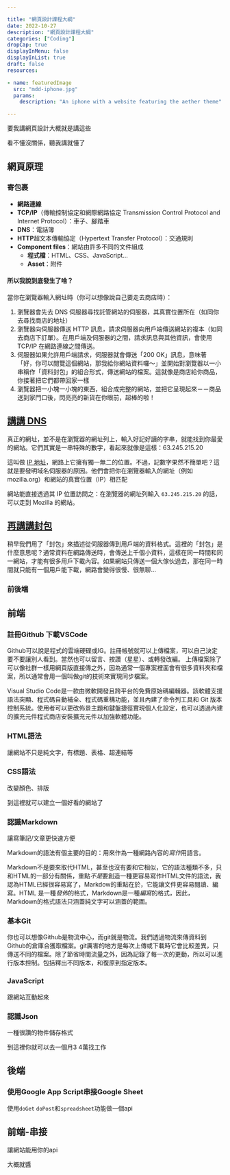 ```yaml
---

title: "網頁設計課程大綱"
date: 2022-10-27
description: "網頁設計課程大綱"
categories: ["Coding"]
dropCap: true
displayInMenu: false
displayInList: true
draft: false
resources:

- name: featuredImage
  src: "mdd-iphone.jpg"
  params:
    description: "An iphone with a website featuring the aether theme"

---
```


要我講網頁設計大概就是講這些

看不懂沒關係，聽我講就懂了

## 網頁原理


### 寄包裹

- **網路連線**
- **TCP/IP**（傳輸控制協定和網際網路協定 Transmission Control Protocol and Internet Protocol）：車子、腳踏車
- **DNS**：電話簿
- **HTTP**超文本傳輸協定（Hypertext Transfer Protocol）：交通規則
- **Component files**：網站由許多不同的文件組成
  - **程式檔**：HTML、CSS、JavaScript...
  - **Asset**：附件

#### 所以我說到底發生了啥？

當你在瀏覽器輸入網址時（你可以想像說自己要走去商店時）：

1. 瀏覽器會先去 DNS 伺服器尋找託管網站的伺服器，其真實位置所在（如同你去尋找商店的地址）
2. 瀏覽器向伺服器傳送 HTTP 訊息，請求伺服器向用戶端傳送網站的複本（如同去商店下訂單）。在用戶端及伺服器的之間，請求訊息與其他資訊，會使用 TCP/IP 在網路連線之間傳送。
3. 伺服器如果允許用戶端請求，伺服器就會傳送「200 OK」訊息，意味著「好，你可以閱覽這個網站，那我給你網站資料囉～」並開始對瀏覽器以一小串稱作「資料封包」的組合形式，傳送網站的檔案。這就像是商店給你商品，你接著把它們都帶回家一樣
4. 瀏覽器把一小塊一小塊的東西，組合成完整的網站，並把它呈現起來－－商品送到家門口後，閃亮亮的新貨在你眼前，超棒的啦！

## [講講 DNS](https://developer.mozilla.org/zh-TW/docs/Learn/Getting_started_with_the_web/How_the_Web_works#%E8%AC%9B%E8%AC%9B_dns "Permalink to 講講 DNS")

真正的網址，並不是在瀏覽器的網址列上，輸入好記好讀的字串，就能找到你最愛的網站。它們其實是一串特殊的數字，看起來就像是這樣：63.245.215.20

這叫做 [IP 地址](https://developer.mozilla.org/zh-TW/docs/Glossary/IP_Address)，網路上它擁有獨一無二的位置。不過，記數字果然不簡單吧？這就是要發明域名伺服器的原因。他們會把你在瀏覽器輸入的網址（例如 mozilla.org）和網站的真實位置（IP）相匹配

網站能直接透過其 IP 位置訪問之：在瀏覽器的網址列輸入 `63.245.215.20` 的話，可以走到 Mozilla 的網站。

## [再講講封包](https://developer.mozilla.org/zh-TW/docs/Learn/Getting_started_with_the_web/How_the_Web_works#%E5%86%8D%E8%AC%9B%E8%AC%9B%E5%B0%81%E5%8C%85 "Permalink to 再講講封包")

稍早我們用了「封包」來描述從伺服器傳到用戶端的資料格式。這裡的「封包」是什麼意思呢？通常資料在網路傳送時，會傳送上千個小資料，這樣在同一時間和同一網站，才能有很多用戶下載內容。如果網站只傳送一個大傢伙過去，那在同一時間就只能有一個用戶能下載，網路會變得很慢、很無聊...

### 前後端

## 前端

### 註冊Github 下載VSCode

Github可以說是程式的雲端硬碟或IG。註冊帳號就可以上傳檔案，可以自己決定要不要讓別人看到。當然也可以留言、按讚（星星）、或轉發改編。 上傳檔案除了可以像社群一樣用網頁版直接傳之外，因為通常一個專案裡面會有很多資料夾和檔案，所以通常會用一個叫做git的技術來實現同步檔案。

Visual Studio Code是一款由微軟開發且跨平台的免費原始碼編輯器。該軟體支援語法突顯、程式碼自動補全、程式碼重構功能，並且內建了命令列工具和 Git 版本控制系統。使用者可以更改佈景主題和鍵盤捷徑實現個人化設定，也可以透過內建的擴充元件程式商店安裝擴充元件以加強軟體功能。

### HTML語法

讓網站不只是純文字，有標題、表格、超連結等

### CSS語法

改變顏色、排版

到這裡就可以建立一個好看的網站了

### 認識Markdown

讓寫筆記/文章更快速方便

Markdown的語法有個主要的目的：用來作為一種網路內容的*寫作*用語言。

Markdown不是要來取代HTML，甚至也沒有要和它相似，它的語法種類不多，只和HTML的一部分有關係，重點*不是*要創造一種更容易寫作HTML文件的語法，我認為HTML已經很容易寫了，Markdow的重點在於，它能讓文件更容易閱讀、編寫。HTML 是一種*發佈*的格式，Markdown是一種*編寫*的格式，因此，Markdown的格式語法只涵蓋純文字可以涵蓋的範圍。

### 基本Git

你也可以想像Github是物流中心，而git就是物流。我們透過物流來傳資料到Github的倉庫合獲取檔案。git厲害的地方是每次上傳或下載時它會比較差異，只傳送不同的檔案。除了節省時間流量之外，因為記錄了每一次的更動，所以可以進行版本控制。包括釋出不同版本，和復原到指定版本。

### JavaScript

跟網站互動起來

### 認識Json

一種很讚的物件儲存格式

到這裡你就可以去一個月3 4萬找工作

## 後端

### 使用Google App Script串接Google Sheet

使用`doGet` `doPost`和`spreadsheet`功能做一個api

## 前端-串接

讓網站能用你的api

大概就醬